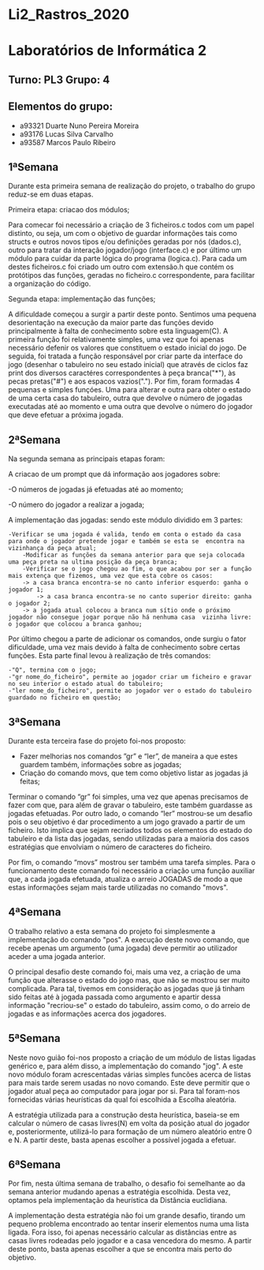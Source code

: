 # Li2_Rastros_2020
# Laboratórios de Informática 2

## Turno: PL3 Grupo: 4

## Elementos do grupo:
* a93321 Duarte Nuno Pereira Moreira
* a93176 Lucas Silva Carvalho
* a93587 Marcos Paulo Ribeiro

## 1ªSemana

Durante esta primeira semana de realização do projeto, o trabalho do grupo reduz-se em duas etapas.

Primeira etapa: criacao dos módulos; 

Para comecar foi necessário a criação de 3 ficheiros.c todos com um papel distinto, ou seja, um com o objetivo de guardar informações tais como structs e outros novos tipos e/ou definições geradas por nós (dados.c), outro para tratar da interação jogador/jogo (interface.c) e por último um módulo para cuidar da parte lógica do programa (logica.c). Para cada um destes ficheiros.c foi criado um outro com extensão.h que contém os protótipos das funções, geradas no ficheiro.c correspondente, para facilitar a organização do código.


Segunda etapa: implementação das funções;

A dificuldade começou a surgir a partir deste ponto. Sentimos uma pequena desorientação na execução da maior parte das funções devido principalmente à falta de conhecimento sobre esta linguagem(C).
A primeira função foi relativamente simples, uma vez que foi apenas necessário defenir os valores que constituem o estado inicial do jogo.
De seguida, foi tratada a função responsável por criar parte da interface do jogo (desenhar o tabuleiro no seu estado inicial) que através de ciclos faz print dos diversos caractéres correspondentes à peça branca("*"), às pecas pretas("#") e aos espacos vazios(".").
Por fim, foram formadas 4 pequenas e simples funçóes. Uma para alterar e outra para obter o estado de uma certa casa do tabuleiro, outra que devolve o número de jogadas executadas até ao momento e uma outra que devolve o número do jogador que deve efetuar a próxima jogada.

## 2ªSemana

Na segunda semana as principais etapas foram:

A criacao de um prompt que dá informação aos jogadores sobre:

  
   -O números de jogadas já efetuadas até ao momento;
  
   -O número do jogador a realizar a jogada;

A implementação das jogadas: sendo este módulo dividido em 3 partes:

	-Verificar se uma jogada é valida, tendo em conta o estado da casa para onde o jogador pretende jogar e também se esta se  encontra na vizinhança da peça atual;
        -Modificar as funções da semana anterior para que seja colocada uma peça preta na ultima posição da peça branca;
        -Verificar se o jogo chegou ao fim, o que acabou por ser a função mais extença que fizemos, uma vez que esta cobre os casos:
		-> a casa branca encontra-se no canto inferior esquerdo: ganha o jogador 1;
         	-> a casa branca encontra-se no canto superior direito: ganha o jogador 2;
		-> a jogada atual colocou a branca num sítio onde o próximo jogador não consegue jogar porque não há nenhuma casa  vizinha livre: o jogador que colocou a branca ganhou;

Por último chegou a parte de adicionar os comandos, onde surgiu o fator dificuldade, uma vez mais devido à falta de conhecimento sobre certas funções. Esta parte final
levou à realização de três comandos:

	-"Q", termina com o jogo;
	-"gr nome_do_ficheiro", permite ao jogador criar um ficheiro e gravar no seu interior o estado atual do tabuleiro;
	-"ler nome_do_ficheiro", permite ao jogador ver o estado do tabuleiro guardado no ficheiro em questão;
	
## 3ªSemana

Durante esta terceira fase do projeto foi-nos proposto:
- Fazer melhorias nos comandos ”gr” e “ler”, de maneira a que estes guardem também, informações sobre as jogadas;
- Criação do comando movs, que tem como objetivo listar as jogadas já feitas;


Terminar o comando “gr” foi simples, uma vez que apenas precisamos de fazer com que, para além de gravar o tabuleiro, este também guardasse as jogadas efetuadas.
Por outro lado, o comando “ler” mostrou-se um desafio pois o seu objetivo é dar procedimento a um jogo gravado a partir de um ficheiro. Isto implica que sejam recriados todos os elementos do estado do tabuleiro e da lista das jogadas, sendo utilizadas para a maioria dos casos estratégias que envolviam o número de caracteres do ficheiro.

Por fim, o comando “movs” mostrou ser também uma tarefa simples. Para o funcionamento deste comando foi necessário a criação uma função auxiliar que, a cada jogada efetuada, atualiza o arreio JOGADAS de modo a que estas informações sejam mais tarde utilizadas no comando "movs".

## 4ªSemana

O trabalho relativo a esta semana do projeto foi simplesmente a implementação do comando "pos". A execução deste novo comando, que recebe apenas um argumento (uma jogada) deve permitir ao utilizador aceder a uma jogada anterior.

O principal desafio deste comando foi, mais uma vez, a criação de uma função que alterasse o estado do jogo mas, que não se mostrou ser muito complicada. Para tal, tivemos em consideração as jogadas que já tinham sido feitas até à jogada passada como argumento e apartir dessa informação "recriou-se" o estado do tabuleiro, assim como, o do arreio de jogadas e as informações acerca dos jogadores.


## 5ªSemana

Neste novo guião foi-nos proposto a criação de um módulo de listas ligadas genérico e, para além disso, a implementação do comando "jog".
A este novo módulo foram acrescentadas várias simples funcões acerca de listas para mais tarde serem usadas no novo comando. Este deve permitir que o jogador atual peça ao computador para jogar por si. Para tal foram-nos fornecidas várias heurísticas da qual foi escolhida a Escolha aleatória.

A estratégia utilizada para a construção desta heurística, baseia-se em calcular o número de casas livres(N) em volta da posição atual do jogador e, posteriormente, utilizá-lo para formação de um número aleatório entre 0 e N. A partir deste, basta apenas escolher a possível jogada a efetuar.

## 6ªSemana

Por fim, nesta última semana de trabalho, o desafio foi semelhante ao da semana anterior mudando apenas a estratégia escolhida. Desta vez, optamos pela implementação da heurística da Distância euclidiana.

A implementação desta estratégia não foi um grande desafio, tirando um pequeno problema encontrado ao tentar inserir elementos numa uma lista ligada. Fora isso, foi apenas necessário calcular as distâncias entre as casas livres rodeadas pelo jogador e a casa vencedora do mesmo. A partir deste ponto, basta apenas escolher a que se encontra mais perto do objetivo.
